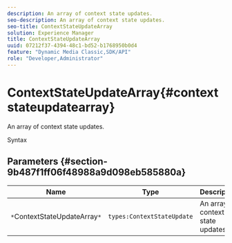 ```yaml
---
description: An array of context state updates.
seo-description: An array of context state updates.
seo-title: ContextStateUpdateArray
solution: Experience Manager
title: ContextStateUpdateArray
uuid: 07212f37-4394-48c1-bd52-b1768950b0d4
feature: "Dynamic Media Classic,SDK/API"
role: "Developer,Administrator"
---
```


# ContextStateUpdateArray{#contextstateupdatearray}

An array of context state updates.

 Syntax 

## Parameters {#section-9b487f1ff06f48988a9d098eb585880a}

|  Name  | Type  | Description  |
|---|---|---|
|  `*`ContextStateUpdateArray`*`  | `types:ContextStateUpdate`  | An array of context state updates.  |

